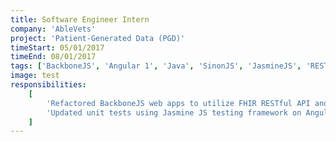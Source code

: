 ```yaml
---
title: Software Engineer Intern
company: 'AbleVets'
project: 'Patient-Generated Data (PGD)'
timeStart: 05/01/2017
timeEnd: 08/01/2017
tags: ['BackboneJS', 'Angular 1', 'Java', 'SinonJS', 'JasmineJS', 'REST', 'FHIR', 'API']
image: test
responsibilities:
    [
        'Refactored BackboneJS web apps to utilize FHIR RESTful API and introduced SinonJS testing framework to improve unit test code coverage by 60%',
        'Updated unit tests using Jasmine JS testing framework on AngularJS v1 web application increasing code coverage by 30%',
    ]
---
```

